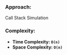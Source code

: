 ### Approach:
Call Stack Simulation
​
### Complexity:
- **Time Complexity: `O(n)`**
- **Space Complexity: `O(n)`**
